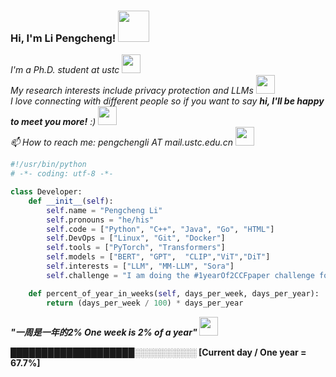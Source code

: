 ### Hi, I'm Li Pengcheng! <img src="https://media.giphy.com/media/mGcNjsfWAjY5AEZNw6/giphy.gif" width="50">

<!--
**Pongking/Pongking** is a ✨ _special_ ✨ repository because its `README.md` (this file) appears on your GitHub profile.
Here are some ideas to get you started:
-->

<p><em>I'm a Ph.D. student at ustc <img src="https://media.giphy.com/media/fYSnHlufseco8Fh93Z/giphy.gif" width="30"></br>
My research interests include privacy protection and LLMs <img src="https://media.giphy.com/media/YYbecrFqO7UUE/giphy.gif" width="30"></br>
I love connecting with different people</b> so if you want to say <b>hi, I'll be happy to meet you more!</b> :) <img src="https://media.giphy.com/media/LnQjpWaON8nhr21vNW/giphy.gif" width="30"></br>
 📫 How to reach me: pengchengli AT mail.ustc.edu.cn <img src="https://media.giphy.com/media/GDs9d9ctyvm3KEfyFM/giphy.gif" width="30">
</em></p>

```python
#!/usr/bin/python
# -*- coding: utf-8 -*-

class Developer:
    def __init__(self):
        self.name = "Pengcheng Li"
        self.pronouns = "he/his"
        self.code = ["Python", "C++", "Java", "Go", "HTML"]
        self.DevOps = ["Linux", "Git", "Docker"]
        self.tools = ["PyTorch", "Transformers"]
        self.models = ["BERT", "GPT",  "CLIP","ViT","DiT"]
        self.interests = ["LLM", "MM-LLM", "Sora"]
        self.challenge = "I am doing the #1yearOf2CCFpaper challenge focused on Safety of LLM "

    def percent_of_year_in_weeks(self, days_per_week, days_per_year):
        return (days_per_week / 100) * days_per_year
```



 <em><b>"一周是一年的2% One week is 2% of a year"</em> <img src="https://media.giphy.com/media/WUlplcMpOCEmTGBtBW/giphy.gif" width="30"></br>


 ████████████████████░░░░░░░░░░   [Current day / One year = 67.7%]



  







